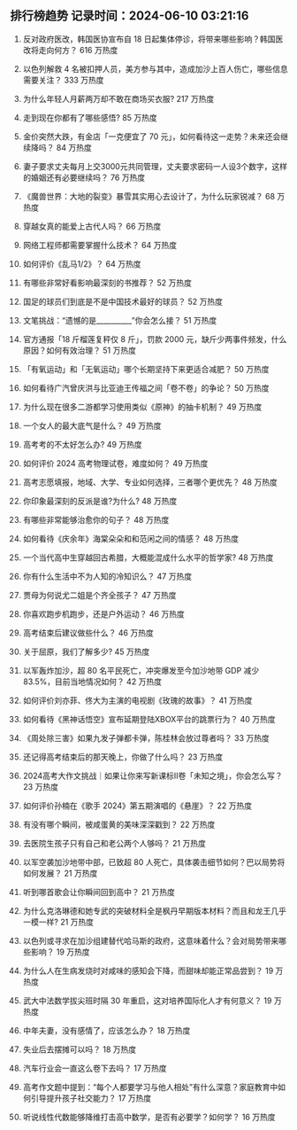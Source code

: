 
## 排行榜趋势 记录时间：2024-06-10 03:21:16
  
  1. 反对政府医改，韩国医协宣布自 18 日起集体停诊，将带来哪些影响？韩国医改将走向何方？ 616 万热度
    
  2. 以色列解救 4 名被扣押人员，美方参与其中，造成加沙上百人伤亡，哪些信息需要关注？ 333 万热度
    
  3. 为什么年轻人月薪两万却不敢在商场买衣服? 217 万热度
    
  4. 走到现在你都有了哪些感悟? 85 万热度
    
  5. 金价突然大跌，有金店「一克便宜了 70 元」，如何看待这一走势？未来还会继续降吗？ 84 万热度
    
  6. 妻子要求丈夫每月上交3000元共同管理，丈夫要求密码一人设3个数字，这样的婚姻还有必要继续吗？ 76 万热度
    
  7. 《魔兽世界：大地的裂变》暴雪其实用心去设计了，为什么玩家锐减？ 68 万热度
    
  8. 穿越女真的能爱上古代人吗？ 66 万热度
    
  9. 网络工程师都需要掌握什么技术？ 64 万热度
    
  10. 如何评价《乱马1/2》？ 64 万热度
    
  11. 有哪些非常好看影响最深刻的书推荐？ 52 万热度
    
  12. 国足的球员们到底是不是中国技术最好的球员？ 52 万热度
    
  13. 文笔挑战：“遗憾的是__________”你会怎么接？ 51 万热度
    
  14. 官方通报「18 斤榴莲复秤仅 8 斤」，罚款 2000 元，缺斤少两事件频发，什么原因？如何有效治理？ 51 万热度
    
  15. 「有氧运动」和「无氧运动」哪个长期坚持下来更适合减肥？ 50 万热度
    
  16. 如何看待广汽曾庆洪与比亚迪王传福之间「卷不卷」的争论？ 50 万热度
    
  17. 为什么现在很多二游都学习使用类似《原神》的抽卡机制？ 49 万热度
    
  18. 一个女人的最大底气是什么？ 49 万热度
    
  19. 高考考的不太好怎么办? 49 万热度
    
  20. 如何评价 2024 高考物理试卷，难度如何？ 49 万热度
    
  21. 高考志愿填报，地域、大学、专业如何选择，三者哪个更优先？ 48 万热度
    
  22. 你印象最深刻的反派是谁?为什么? 48 万热度
    
  23. 有哪些非常能够治愈你的句子？ 48 万热度
    
  24. 如何看待《庆余年》海棠朵朵和和范闲之间的情感？ 48 万热度
    
  25. 一个当代高中生穿越回古希腊，大概能混成什么水平的哲学家? 48 万热度
    
  26. 你有什么生活中不为人知的冷知识么？ 47 万热度
    
  27. 贾母为何说尤二姐是个齐全孩子？ 47 万热度
    
  28. 你喜欢跑步机跑步，还是户外运动？ 46 万热度
    
  29. 高考结束后建议做些什么？ 46 万热度
    
  30. 关于屈原，我们了解多少? 45 万热度
    
  31. 以军轰炸加沙，超 80 名平民死亡，冲突爆发至今加沙地带 GDP 减少 83.5%，目前当地情况如何？ 42 万热度
    
  32. 如何评价刘亦菲、佟大为主演的电视剧《玫瑰的故事》？ 41 万热度
    
  33. 如何看待《黑神话悟空》宣布延期登陆XBOX平台的跳票行为？ 40 万热度
    
  34. 《周处除三害》如果九发子弹都卡弹，陈桂林会放过尊者吗？ 33 万热度
    
  35. 还记得高考结束后的那天晚上，你做了什么吗？ 23 万热度
    
  36. 2024高考大作文挑战｜如果让你来写新课标II卷「未知之境」，你会怎么写？ 23 万热度
    
  37. 如何评价孙楠在《歌手 2024》第五期演唱的《悬崖》？ 22 万热度
    
  38. 有没有哪个瞬间，被咸蛋黄的美味深深戳到？ 22 万热度
    
  39. 去医院生孩子只有自己和老公两个人够吗？ 21 万热度
    
  40. 以军空袭加沙地带中部，已致超 80 人死亡，具体袭击细节如何？巴以局势将如何发展？ 21 万热度
    
  41. 听到哪首歌会让你瞬间回到高中？ 21 万热度
    
  42. 为什么克洛琳德和她专武的突破材料全是枫丹早期版本材料？而且和龙王几乎一模一样? 21 万热度
    
  43. 以色列或寻求在加沙组建替代哈马斯的政府，这意味着什么？会对局势带来哪些影响？ 19 万热度
    
  44. 为什么人在生病发烧时对咸味的感知会下降，而甜味却能正常品尝到？ 19 万热度
    
  45. 武大中法数学拔尖班时隔 30 年重启，这对培养国际化人才有何意义？ 19 万热度
    
  46. 中年夫妻，没有感情了，应该怎么办？ 18 万热度
    
  47. 失业后去摆摊可以吗？ 18 万热度
    
  48. 汽车行业会一直这么卷下去吗？ 17 万热度
    
  49. 高考作文题中提到：“每个人都要学习与他人相处”有什么深意？家庭教育中如何引导提升孩子社交能力？ 17 万热度
    
  50. 听说线性代数能够降维打击高中数学，是否有必要学？如何学？ 16 万热度
    
